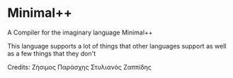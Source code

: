 # Minimal++
A Compiler for the imaginary language Minimal++

This language supports a lot of things that other languages support as well as a few things that they don't


Credits:
Ζήσιμος Παράσχης
Στυλιανός Ζαππίδης
